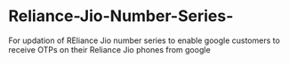 # Reliance-Jio-Number-Series-
For updation of REliance Jio number series to enable google customers to receive OTPs on their Reliance Jio phones from google
